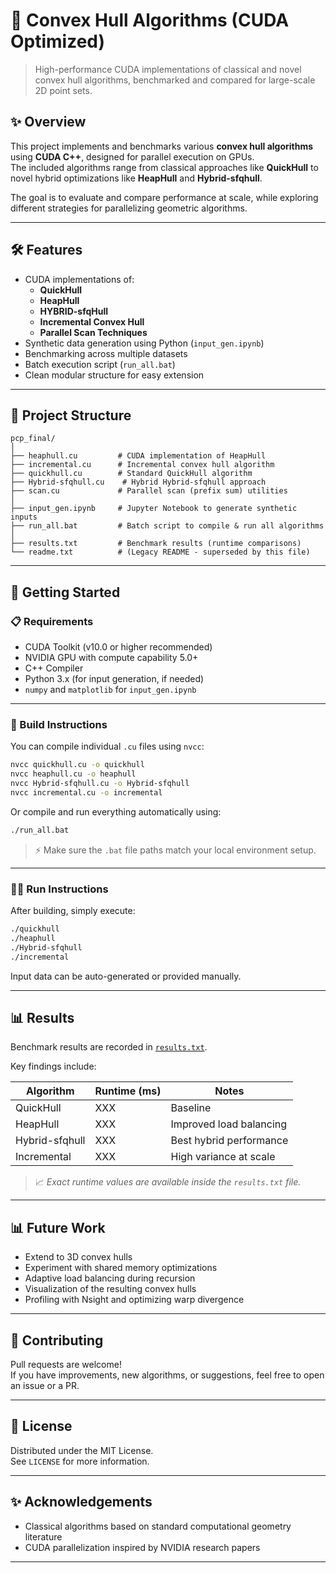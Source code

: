 # 🚀 Convex Hull Algorithms (CUDA Optimized)

> High-performance CUDA implementations of classical and novel convex hull algorithms, benchmarked and compared for large-scale 2D point sets.

## ✨ Overview

This project implements and benchmarks various **convex hull algorithms** using **CUDA C++**, designed for parallel execution on GPUs.  
The included algorithms range from classical approaches like **QuickHull** to novel hybrid optimizations like **HeapHull** and **Hybrid-sfqhull**.

The goal is to evaluate and compare performance at scale, while exploring different strategies for parallelizing geometric algorithms.

---

## 🛠 Features

- CUDA implementations of:
  - **QuickHull**
  - **HeapHull**
  - **HYBRID-sfqHull**
  - **Incremental Convex Hull**
  - **Parallel Scan Techniques**
- Synthetic data generation using Python (`input_gen.ipynb`)
- Benchmarking across multiple datasets
- Batch execution script (`run_all.bat`)
- Clean modular structure for easy extension

---

## 📁 Project Structure

```plaintext
pcp_final/
│
├── heaphull.cu         # CUDA implementation of HeapHull
├── incremental.cu      # Incremental convex hull algorithm
├── quickhull.cu        # Standard QuickHull algorithm
├── Hybrid-sfqhull.cu    # Hybrid Hybrid-sfqhull approach
├── scan.cu             # Parallel scan (prefix sum) utilities
│
├── input_gen.ipynb     # Jupyter Notebook to generate synthetic inputs
├── run_all.bat         # Batch script to compile & run all algorithms
│
├── results.txt         # Benchmark results (runtime comparisons)
└── readme.txt          # (Legacy README - superseded by this file)
```

---

## 🚀 Getting Started

### 📋 Requirements

- CUDA Toolkit (v10.0 or higher recommended)
- NVIDIA GPU with compute capability 5.0+
- C++ Compiler
- Python 3.x (for input generation, if needed)
- `numpy` and `matplotlib` for `input_gen.ipynb`

---

### 🔧 Build Instructions

You can compile individual `.cu` files using `nvcc`:

```bash
nvcc quickhull.cu -o quickhull
nvcc heaphull.cu -o heaphull
nvcc Hybrid-sfqhull.cu -o Hybrid-sfqhull
nvcc incremental.cu -o incremental
```

Or compile and run everything automatically using:

```bash
./run_all.bat
```

> ⚡ Make sure the `.bat` file paths match your local environment setup.

---

### 🏃‍♂️ Run Instructions

After building, simply execute:

```bash
./quickhull
./heaphull
./Hybrid-sfqhull
./incremental
```

Input data can be auto-generated or provided manually.

---

## 📊 Results

Benchmark results are recorded in [`results.txt`](./results.txt).

Key findings include:

| Algorithm        | Runtime (ms) | Notes                    |
| ---------------- | ------------ | ------------------------ |
| QuickHull        | XXX          | Baseline                 |
| HeapHull         | XXX          | Improved load balancing  |
| Hybrid-sfqhull    | XXX          | Best hybrid performance  |
| Incremental      | XXX          | High variance at scale   |

> 📈 *Exact runtime values are available inside the `results.txt` file.*

---

## 📊 Future Work

- Extend to 3D convex hulls
- Experiment with shared memory optimizations
- Adaptive load balancing during recursion
- Visualization of the resulting convex hulls
- Profiling with Nsight and optimizing warp divergence

---

## 🤝 Contributing

Pull requests are welcome!  
If you have improvements, new algorithms, or suggestions, feel free to open an issue or a PR.

---

## 📜 License

Distributed under the MIT License.  
See `LICENSE` for more information.

---

## ✨ Acknowledgements

- Classical algorithms based on standard computational geometry literature
- CUDA parallelization inspired by NVIDIA research papers

---

